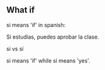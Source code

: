 ## What if

si means 'if' in spanish:

Si estudias, puedes aprobar la clase.


si vs sí

si means 'if' while  sí means 'yes'.

